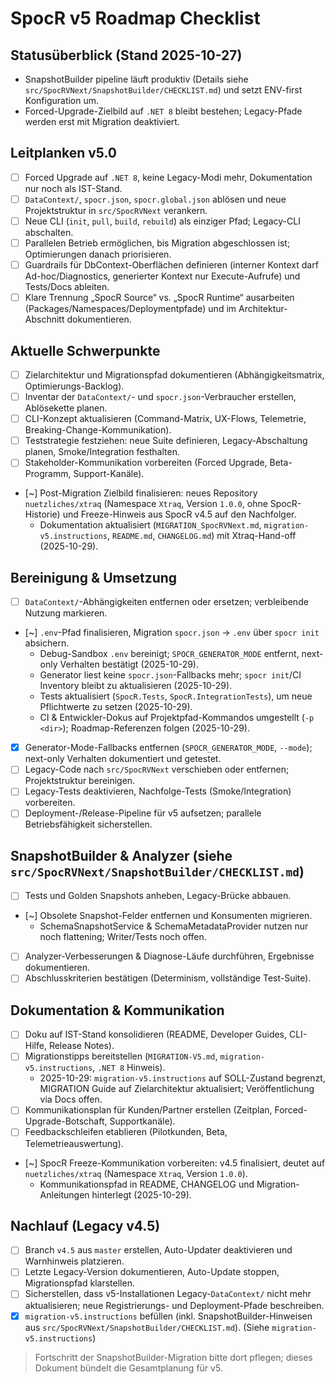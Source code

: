 # SpocR v5 Roadmap Checklist

## Statusüberblick (Stand 2025-10-27)

- SnapshotBuilder pipeline läuft produktiv (Details siehe `src/SpocRVNext/SnapshotBuilder/CHECKLIST.md`) und setzt ENV-first Konfiguration um.
- Forced-Upgrade-Zielbild auf `.NET 8` bleibt bestehen; Legacy-Pfade werden erst mit Migration deaktiviert.

## Leitplanken v5.0

- [ ] Forced Upgrade auf `.NET 8`, keine Legacy-Modi mehr, Dokumentation nur noch als IST-Stand.
- [ ] `DataContext/`, `spocr.json`, `spocr.global.json` ablösen und neue Projektstruktur in `src/SpocRVNext` verankern.
- [ ] Neue CLI (`init`, `pull`, `build`, `rebuild`) als einziger Pfad; Legacy-CLI abschalten.
- [ ] Parallelen Betrieb ermöglichen, bis Migration abgeschlossen ist; Optimierungen danach priorisieren.
- [ ] Guardrails für DbContext-Oberflächen definieren (interner Kontext darf Ad-hoc/Diagnostics, generierter Kontext nur Execute-Aufrufe) und Tests/Docs ableiten.
- [ ] Klare Trennung „SpocR Source“ vs. „SpocR Runtime“ ausarbeiten (Packages/Namespaces/Deploymentpfade) und im Architektur-Abschnitt dokumentieren.

## Aktuelle Schwerpunkte

- [ ] Zielarchitektur und Migrationspfad dokumentieren (Abhängigkeitsmatrix, Optimierungs-Backlog).
- [ ] Inventar der `DataContext/`- und `spocr.json`-Verbraucher erstellen, Ablösekette planen.
- [ ] CLI-Konzept aktualisieren (Command-Matrix, UX-Flows, Telemetrie, Breaking-Change-Kommunikation).
- [ ] Teststrategie festziehen: neue Suite definieren, Legacy-Abschaltung planen, Smoke/Integration festhalten.
- [ ] Stakeholder-Kommunikation vorbereiten (Forced Upgrade, Beta-Programm, Support-Kanäle).
- [~] Post-Migration Zielbild finalisieren: neues Repository `nuetzliches/xtraq` (Namespace `Xtraq`, Version `1.0.0`, ohne SpocR-Historie) und Freeze-Hinweis aus SpocR v4.5 auf den Nachfolger.
  - Dokumentation aktualisiert (`MIGRATION_SpocRVNext.md`, `migration-v5.instructions`, `README.md`, `CHANGELOG.md`) mit Xtraq-Hand-off (2025-10-29).

## Bereinigung & Umsetzung

- [ ] `DataContext/`-Abhängigkeiten entfernen oder ersetzen; verbleibende Nutzung markieren.
- [~] `.env`-Pfad finalisieren, Migration `spocr.json` → `.env` über `spocr init` absichern.
  - Debug-Sandbox `.env` bereinigt; `SPOCR_GENERATOR_MODE` entfernt, next-only Verhalten bestätigt (2025-10-29).
  - Generator liest keine `spocr.json`-Fallbacks mehr; `spocr init`/CI Inventory bleibt zu aktualisieren (2025-10-29).
  - Tests aktualisiert (`SpocR.Tests`, `SpocR.IntegrationTests`), um neue Pflichtwerte zu setzen (2025-10-29).
  - CI & Entwickler-Dokus auf Projektpfad-Kommandos umgestellt (`-p <dir>`); Roadmap-Referenzen folgen (2025-10-29).
- [x] Generator-Mode-Fallbacks entfernen (`SPOCR_GENERATOR_MODE`, `--mode`); next-only Verhalten dokumentiert und getestet.
- [ ] Legacy-Code nach `src/SpocRVNext` verschieben oder entfernen; Projektstruktur bereinigen.
- [ ] Legacy-Tests deaktivieren, Nachfolge-Tests (Smoke/Integration) vorbereiten.
- [ ] Deployment-/Release-Pipeline für v5 aufsetzen; parallele Betriebsfähigkeit sicherstellen.

## SnapshotBuilder & Analyzer (siehe `src/SpocRVNext/SnapshotBuilder/CHECKLIST.md`)

- [ ] Tests und Golden Snapshots anheben, Legacy-Brücke abbauen.
- [~] Obsolete Snapshot-Felder entfernen und Konsumenten migrieren.
  - SchemaSnapshotService & SchemaMetadataProvider nutzen nur noch flattening; Writer/Tests noch offen.
- [ ] Analyzer-Verbesserungen & Diagnose-Läufe durchführen, Ergebnisse dokumentieren.
- [ ] Abschlusskriterien bestätigen (Determinism, vollständige Test-Suite).

## Dokumentation & Kommunikation

- [ ] Doku auf IST-Stand konsolidieren (README, Developer Guides, CLI-Hilfe, Release Notes).
- [ ] Migrationstipps bereitstellen (`MIGRATION-V5.md`, `migration-v5.instructions`, `.NET 8` Hinweis).
  - 2025-10-29: `migration-v5.instructions` auf SOLL-Zustand begrenzt, MIGRATION Guide auf Zielarchitektur aktualisiert; Veröffentlichung via Docs offen.
- [ ] Kommunikationsplan für Kunden/Partner erstellen (Zeitplan, Forced-Upgrade-Botschaft, Supportkanäle).
- [ ] Feedbackschleifen etablieren (Pilotkunden, Beta, Telemetrieauswertung).
- [~] SpocR Freeze-Kommunikation vorbereiten: v4.5 finalisiert, deutet auf `nuetzliches/xtraq` (Namespace `Xtraq`, Version `1.0.0`).
  - Kommunikationspfad in README, CHANGELOG und Migration-Anleitungen hinterlegt (2025-10-29).

## Nachlauf (Legacy v4.5)

- [ ] Branch `v4.5` aus `master` erstellen, Auto-Updater deaktivieren und Warnhinweis platzieren.
- [ ] Letzte Legacy-Version dokumentieren, Auto-Update stoppen, Migrationspfad klarstellen.
- [ ] Sicherstellen, dass v5-Installationen Legacy-`DataContext/` nicht mehr aktualisieren; neue Registrierungs- und Deployment-Pfade beschreiben.
- [x] `migration-v5.instructions` befüllen (inkl. SnapshotBuilder-Hinweisen aus `src/SpocRVNext/SnapshotBuilder/CHECKLIST.md`). (Siehe `migration-v5.instructions`)

> Fortschritt der SnapshotBuilder-Migration bitte dort pflegen; dieses Dokument bündelt die Gesamtplanung für v5.
